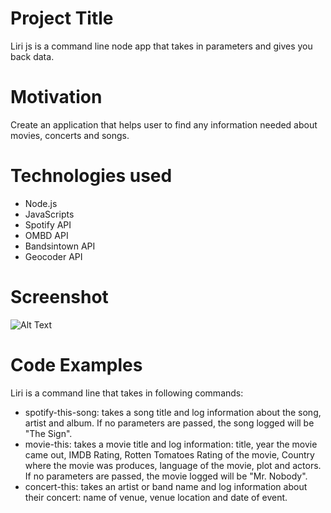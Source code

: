 # Project Title
Liri js is a command line node app that takes in parameters and gives you back data.

# Motivation
Create an application that helps user to find any information needed about movies, concerts and songs.

# Technologies used
*  Node.js
*  JavaScripts
*  Spotify API
*  OMBD API
*  Bandsintown API
*  Geocoder API

# Screenshot


 ![Alt Text](https://user-images.githubusercontent.com/47117323/57987525-74610b00-7a50-11e9-9399-feac81a1428f.gif)

# Code Examples
Liri is a command line that takes in following commands:
* spotify-this-song: takes a song title and log information about the song, artist and album. If no parameters are passed, the song  logged  will be "The Sign".
* movie-this: takes a movie title and log information: title, year the movie came out, IMDB Rating, Rotten Tomatoes Rating of the movie, Country where the movie was produces, language of the movie, plot and actors. If no parameters are passed, the movie logged will be "Mr. Nobody".
* concert-this: takes an artist or band name and log information about their concert: name of venue, venue location and date of event.


